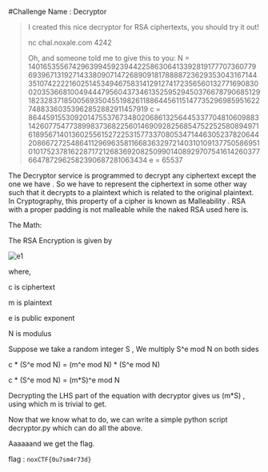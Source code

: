 #Challenge Name : Decryptor
>
>I created this nice decryptor for RSA ciphertexts, you should try it out!
>
>nc chal.noxale.com 4242
>
>Oh, and someone told me to give this to you: 
>N = 140165355674296399459239442258630641339281917770736077969396713192714338090714726890918178888723629353043167144351074222216025145349467583141291274172356560132771690830020353668100494447956043734613525952945037667879068512918232837185005693504551982611886445611514773529698595162274883360353962852882911457919 
>c = 86445915530920147553767348020686132564453377048106098831426077547738998373682256014690928256854752252580894971618956714013602556152722531577337080534714463052378206442086672725486411296963581166836329721403101091377505869510101752378162287172126836920825099014089297075416142603776647872962582390687281063434 
>e = 65537


The Decryptor service is programmed to decrypt any ciphertext except the one we have . So we have to represent the ciphertext in some other way such that it decrypts to a plaintext which is related to the original plaintext. In Cryptography, this property of a cipher is known as Malleability . RSA with a proper padding is not malleable while the naked RSA used here is.


The Math:

The RSA Encryption is given by 

![e1](https://latex.codecogs.com/gif.latex?c&space;=&space;m^{e}\,mod\,N)

where,

c is ciphertext

m is plaintext

e is public exponent

N is modulus

Suppose we take a random integer S , We multiply S^e mod N on both sides

c * (S^e mod N) = (m^e mod N) * (S^e mod N)

c * (S^e mod N) = (m*S)^e mod N

Decrypting the LHS part of the equation with decryptor gives us (m*S) , using which m is trivial to get.

Now that we know what to do, we can write a simple python script decryptor.py which can do all the above.

Aaaaaand we get the flag.

flag : `noxCTF{0u7sm4r73d}`
